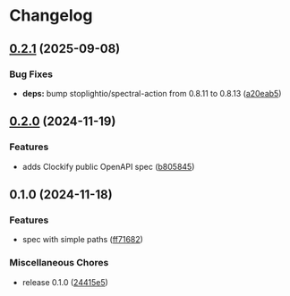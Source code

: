 # Changelog

## [0.2.1](https://github.com/aeimer/clockify-openapi-spec/compare/v0.2.0...v0.2.1) (2025-09-08)


### Bug Fixes

* **deps:** bump stoplightio/spectral-action from 0.8.11 to 0.8.13 ([a20eab5](https://github.com/aeimer/clockify-openapi-spec/commit/a20eab5214515b93c4a367fc532bebe8fe8f3d92))

## [0.2.0](https://github.com/aeimer/clockify-openapi-spec/compare/v0.1.0...v0.2.0) (2024-11-19)


### Features

* adds Clockify public OpenAPI spec ([b805845](https://github.com/aeimer/clockify-openapi-spec/commit/b80584598936b074b73876f14357feff61c7dfc8))

## 0.1.0 (2024-11-18)


### Features

* spec with simple paths ([ff71682](https://github.com/aeimer/clockify-openapi-spec/commit/ff716827e0a3b9bea210722df22990da4c1e3bbe))


### Miscellaneous Chores

* release 0.1.0 ([24415e5](https://github.com/aeimer/clockify-openapi-spec/commit/24415e5402621c2654438d563dd9f229cf7fd0d0))
